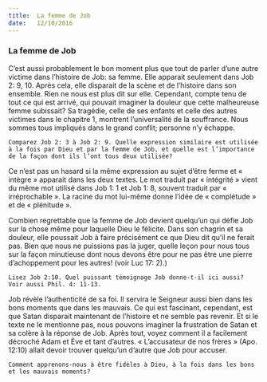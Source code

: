 ```yaml
---
title:  La femme de Job
date:   12/10/2016
---
```


### La femme de Job

C’est aussi probablement le bon moment plus que tout de parler d’une autre victime dans l’histoire de Job: sa femme. Elle apparait seulement dans Job 2: 9, 10. Après cela, elle disparait de la scène et de l’histoire dans son ensemble. Rien ne nous est plus dit sur elle. Cependant, compte tenu de tout ce qui est arrivé, qui pouvait imaginer la douleur que cette malheureuse femme subissait? Sa tragédie, celle de ses enfants et celle des autres victimes dans le chapitre 1, montrent l’universalité de la souffrance. Nous sommes tous impliqués dans le grand conflit; personne n’y échappe.

`Comparez Job 2: 3 à Job 2: 9. Quelle expression similaire est utilisée à la fois par Dieu et par la femme de Job, et quelle est l’importance de la façon dont ils l’ont tous deux utilisée?`

Ce n’est pas un hasard si la même expression au sujet d’être ferme et « intègre » apparait dans les deux textes. Le mot traduit par « intégrité » vient du même mot utilisé dans Job 1: 1 et Job 1: 8, souvent traduit par « irréprochable ». La racine du mot lui-même donne l’idée de « complétude » et de « plénitude ».

Combien regrettable que la femme de Job devient quelqu’un qui défie Job sur la chose même pour laquelle Dieu le félicite. Dans son chagrin et sa douleur, elle poussait Job à faire précisément ce que Dieu dit qu’il ne ferait pas. Bien que nous ne puissions pas la juger, quelle leçon pour nous tous sur la façon minutieuse dont nous devons être pour ne pas être une pierre d’achoppement pour les autres! (voir Luc 17: 2).)

`Lisez Job 2:10. Quel puissant témoignage Job donne-t-il ici aussi? Voir aussi Phil. 4: 11-13.`

Job révèle l’authenticité de sa foi. Il servira le Seigneur aussi bien dans les bons moments que dans les mauvais. Ce qui est fascinant, cependant, est que Satan disparait maintenant de l’histoire et ne semble pas revenir. Et si le texte ne le mentionne pas, nous pouvons imaginer la frustration de Satan et sa colère à la réponse de Job. Après tout, voyez comment il a facilement décroché Adam et Ève et tant d’autres. « L’accusateur de nos frères » (Apo. 12:10) allait devoir trouver quelqu’un d’autre que Job pour accuser.

`Comment apprenons-nous à être fidèles à Dieu, à la fois dans les bons et les mauvais moments?`
 